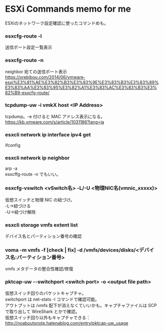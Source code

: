 # ESXi Commands memo for me
ESXiのネットワーク設定確認に使ったコマンドめも。

### esxcfg-route -l
送信ポート設定一覧表示

### esxcfg-route -n
neighbor 宛ての送信ポート表示  
https://orebibou.com/2014/06/vmware-esxi%E3%81%AE%E3%82%B3%E3%83%9E%E3%83%B3%E3%83%89%E3%83%AA%E3%83%95%E3%82%A1%E3%83%AC%E3%83%B3%E3%82%B9-esxcfg-route/

### tcpdump-uw -i vmkX host \<IP Address\>
tcpdump。-e 付けると MAC アドレス表示になる。  
https://kb.vmware.com/s/article/1031186?lang=ja

### esxcli network ip interface ipv4 get
ifconfig

### esxcli network ip neighbor
arp -a  
esxcffg-route -n でもいい。

### esxcfg-vswitch <vSwitch名> -L/-U <物理NIC名(vmnic_xxxxx)>
仮想スイッチと物理 NIC の紐づけ。  
-L→紐づける  
-U→紐づけ解除

### esxcli storage vmfs extent list
デバイス名とパーティション番号の確認

### voma -m vmfs -f \[check | fix\] -d /vmfs/devices/disks/<デバイス名:パーティション番号>
vmfs メタデータの整合性確認/修復

### pktcap-uw --switchport \<switch port\> -o \<output file path\>
仮想スイッチ回りのパケットキャプチャ。  
switchport は net-stats -l コマンドで確認可能。  
アウトプットは /vmfs 配下が消えなくていいかも。キャプチャファイルは SCP で取り出して WireShark とかで確認。  
仮想スイッチ回り以外もキャプチャできる：  
http://noaboutsnote.hatenablog.com/entry/pktcap-uw_usage
